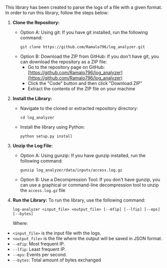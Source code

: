 This library has been created to parse the logs of a file with a given format. In order to run this library, follow the steps below:

1. **Clone the Repository:**
   - Option A: Using git:
     If you have git installed, run the following command:
     ```
     git clone https://github.com/Ramalo796/log_analyzer.git
     ```
   - Option B: Download the ZIP from GitHub:
   	If you don't have git, you can download the repository as a ZIP file:
		- Go to the repository page on GitHub: [https://github.com/Ramalo796/log_analyzer](https://github.com/Ramalo796/log_analyzer)
		- Click the "Code" button and then click "Download ZIP"
		- Extract the contents of the ZIP file on your machine


2. **Install the Library:**
   - Navigate to the cloned or extracted repository directory:
     ```
     cd log_analyzer
     ```
   - Install the library using Python:
     ```
     python setup.py install
     ```

3. **Unzip the Log File:**
   - Option A: Using gunzip:
     If you have gunzip installed, run the following command:
     ```
     gunzip log_analyzer/data/inputs/access.log.gz
     ```
   - Option B: Use a Decompression Tool:
     If you don't have gunzip, you can use a graphical or command-line decompression tool to unzip the `access.log.gz` file

4. **Run the Library:**
   To run the library, use the following command:
   ```
   log-analyzer <input_file> <output_file> [--mfip] [--lfip] [--eps] [--bytes]
   ```
   Where:
- `<input_file>` is the input file with the logs.
- `<output_file>` is the file where the output will be saved in JSON format.
- `--mfip`: Most frequent IP.
- `--lfip`: Least frequent IP.
- `--eps`: Events per second.
- `--bytes`: Total amount of bytes exchanged




